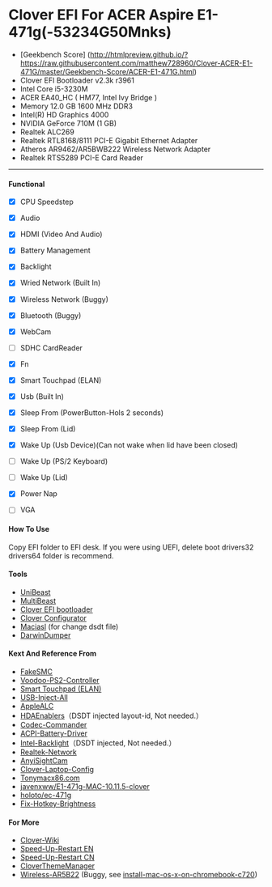 # Clover EFI For ACER Aspire E1-471g(-53234G50Mnks)


 - [Geekbench Score] (http://htmlpreview.github.io/?https://raw.githubusercontent.com/matthew728960/Clover-ACER-E1-471G/master/Geekbench-Score/ACER-E1-471G.html)
 - Clover EFI Bootloader v2.3k r3961 
 - Intel Core i5-3230M 
 - ACER EA40_HC   ( HM77, Intel Ivy Bridge )
 - Memory 12.0 GB 1600 MHz DDR3
 - Intel(R) HD Graphics 4000
 - NVIDIA GeForce 710M (1 GB)
 - Realtek ALC269
 - Realtek RTL8168/8111 PCI-E Gigabit Ethernet Adapter
 - Atheros AR9462/AR5BWB222 Wireless Network Adapter
 - Realtek RTS5289 PCI-E Card Reader

---

#### Functional
- [x] CPU Speedstep
- [x] Audio
- [x] HDMI (Video And Audio)
- [x] Battery Management
- [x] Backlight
- [x] Wried Network (Built In)
- [x] Wireless Network (Buggy)
- [x] Bluetooth (Buggy)
- [x] WebCam
- [ ] SDHC CardReader
- [x] Fn
- [x] Smart Touchpad (ELAN)
- [x] Usb (Built In)
- [x] Sleep From (PowerButton-Hols 2 seconds)
- [x] Sleep From (Lid)
- [x] Wake Up (Usb Device)(Can not wake when lid have been closed)
- [ ] Wake Up (PS/2 Keyboard)
- [ ] Wake Up (Lid)
- [x] Power Nap
- [ ] VGA


#### How To Use
Copy EFI folder to EFI desk.
If you were using UEFI, delete boot drivers32 drivers64 folder is recommend. 


#### Tools
  - [UniBeast](http://www.tonymacx86.com/resources/unibeast-6-2-0.314/)
  - [MultiBeast](http://www.tonymacx86.com/resources/multibeast-el-capitan-8-2-2.318/)
  - [Clover EFI bootloader](https://sourceforge.net/projects/cloverefiboot/)
  - [Clover Configurator](http://www.tonymacx86.com/resources/clover-configurator.276/)
  - [Maciasl](https://sourceforge.net/projects/maciasl/) (for change dsdt file)
  - [DarwinDumper](https://bitbucket.org/blackosx/darwindumper)


#### Kext And Reference From
  - [FakeSMC](http://www.hwsensors.com/releases)
  - [Voodoo-PS2-Controller](https://github.com/RehabMan/OS-X-Voodoo-PS2-Controller)
  - [Smart Touchpad (ELAN)](http://forum.osxlatitude.com/index.php?/topic/1948-elan-focaltech-and-synaptics-smart-touchpad-driver-mac-os-x/)
  - [USB-Inject-All](https://github.com/RehabMan/OS-X-USB-Inject-All)
  - [AppleALC](https://github.com/vit9696/AppleALC)
  - [HDAEnablers](https://github.com/Mirone/HDAEnablers)（DSDT injected layout-id, Not needed.）
  - [Codec-Commander](https://github.com/RehabMan/EAPD-Codec-Commander)
  - [ACPI-Battery-Driver](https://github.com/RehabMan/OS-X-ACPI-Battery-Driver)
  - [Intel-Backlight](https://github.com/RehabMan/OS-X-Intel-Backlight)（DSDT injected, Not needed.）
  - [Realtek-Network](https://github.com/RehabMan/OS-X-Realtek-Network)
  - [AnyiSightCam](https://github.com/javenxww/E1-471g-MAC-10.11.5-clover/tree/master/EFI/CLOVER/kexts/10.11/)
  - [Clover-Laptop-Config](https://github.com/RehabMan/OS-X-Clover-Laptop-Config)
  - [Tonymacx86.com](http://www.tonymacx86.com/)
  - [javenxww/E1-471g-MAC-10.11.5-clover](https://github.com/javenxww/E1-471g-MAC-10.11.5-clover)
  - [holoto/ec-471g](https://github.com/holoto/ec-471g)
  - [Fix-Hotkey-Brightness](http://www.insanelymac.com/forum/topic/305030-guide-how-to-fix-brightness-hotkeys-in-dsdt/)


#### For More

  - [Clover-Wiki](https://clover-wiki.zetam.org)
  - [Speed-Up-Restart EN](https://www.tonymacx86.com/threads/tip-how-to-speed-restart.147233/)
  - [Speed-Up-Restart CN](http://www.yekki.me/speed-up-restart/) 
  - [CloverThemeManager](https://sourceforge.net/p/cloverefiboot/themes/ci/master/tree/CloverThemeManagerApp/Updates/CloverThemeManager.zip) 
  - [Wireless-AR5B22](https://github.com/matthew728960/Clover-ACER-E1-471G/raw/master/Tools/AR5B22) (Buggy, see [install-mac-os-x-on-chromebook-c720](http://www.omgchrome.com/install-mac-os-x-on-chromebook-c720/)) 


